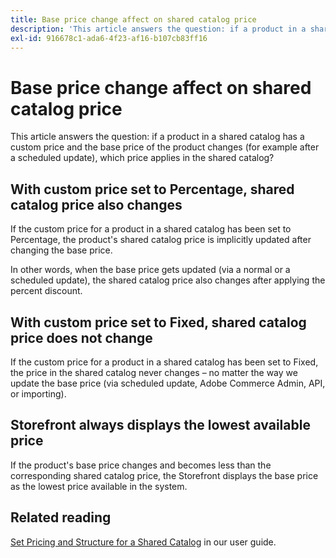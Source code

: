 ```yaml
---
title: Base price change affect on shared catalog price
description: 'This article answers the question: if a product in a shared catalog has a custom price and the base price of the product changes (for example after a scheduled update), which price applies in the shared catalog?'
exl-id: 916678c1-ada6-4f23-af16-b107cb83ff16
---
```

# Base price change affect on shared catalog price

This article answers the question: if a product in a shared catalog has a custom price and the base price of the product changes (for example after a scheduled update), which price applies in the shared catalog?

## With custom price set to Percentage, shared catalog price also changes

If the custom price for a product in a shared catalog has been set to Percentage, the product's shared catalog price is implicitly updated after changing the base price.

In other words, when the base price gets updated (via a normal or a scheduled update), the shared catalog price also changes after applying the percent discount.

## With custom price set to Fixed, shared catalog price does not change

If the custom price for a product in a shared catalog has been set to Fixed, the price in the shared catalog never changes &ndash; no matter the way we update the base price (via scheduled update, Adobe Commerce Admin, API, or importing).

## Storefront always displays the lowest available price

If the product's base price changes and becomes less than the corresponding shared catalog price, the Storefront displays the base price as the lowest price available in the system.

## Related reading

[Set Pricing and Structure for a Shared Catalog](http://docs.magento.com/m2/b2b/user_guide/catalog/catalog-shared-pricing-structure.html) in our user guide.
